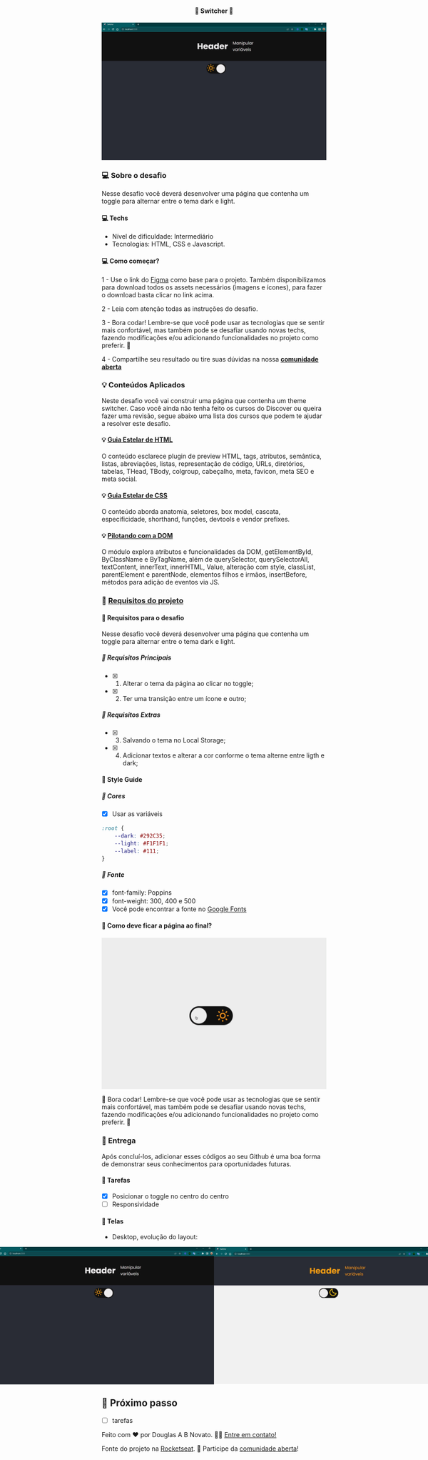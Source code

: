 <h4 align="center"> 
	🚧 Switcher 🚀
</h4>

<p align="center" style="display: flex; align-items: flex-start; justify-content: center;">
  <img alt="versão 1 do projeto" title="#switcher" src="./.github/tela-1.jpg">
</p>  

### 💻 Sobre o desafio

Nesse desafio você deverá desenvolver uma página que contenha um toggle para alternar entre o tema dark e light.

#### 💻 Techs

- Nível de dificuldade: Intermediário
- Tecnologias: HTML, CSS e Javascript.

#### 💻 Como começar?

1 - Use o link do [Figma](https://www.figma.com/file/CtyAtRf9aMCY3Ekg8KVHyq/DD-%2F-Theme-Switcher-(Copy)) como base para o projeto. Também disponibilizamos para download todos os assets necessários (imagens e ícones), para fazer o download basta clicar no link acima.  

2 - Leia com atenção todas as instruções do desafio.

3 - Bora codar! Lembre-se que você pode usar as tecnologias que se sentir mais confortável, mas também pode se desafiar usando novas techs, fazendo modificações e/ou adicionando funcionalidades no projeto como preferir. 🚀

4 - Compartilhe seu resultado ou tire suas dúvidas na nossa [**comunidade aberta**](https://discord.gg/bacwY2gDCF)

### 💡 Conteúdos Aplicados

Neste desafio você vai construir uma página que contenha um theme switcher. Caso você ainda não tenha feito os cursos do Discover ou queira fazer uma revisão, segue abaixo uma lista dos cursos que podem te ajudar a resolver este desafio.

#### 💡 [Guia Estelar de HTML](https://app.rocketseat.com.br/discover/course/o-guia-estelar-de-html?&) 
O conteúdo esclarece plugin de preview HTML, tags, atributos, semântica, listas, abreviações, listas, representação de código, URLs, diretórios, tabelas, THead, TBody, colgroup, cabeçalho, meta, favicon, meta SEO e meta social. 

#### 💡 [Guia Estelar de CSS](https://app.rocketseat.com.br/discover/course/o-guia-estelar-de-css?&) 
O conteúdo aborda anatomia, seletores, box model, cascata, especificidade, shorthand, funções, devtools e vendor prefixes. 

#### 💡 [Pilotando com a DOM](https://app.rocketseat.com.br/discover/course/pilotando-com-a-dom?&) 
O módulo explora atributos e funcionalidades da DOM, getElementById, ByClassName e ByTagName, além de querySelector, querySelectorAll, textContent, innerText, innerHTML, Value, alteração com style, classList, parentElement e parentNode, elementos filhos e irmãos, insertBefore, métodos para adição de eventos via JS.

### 🚀 [Requisitos do projeto](https://efficient-sloth-d85.notion.site/Desafio-Theme-Switcher-dbabdf77f70d43298df382c8e805fc13)

#### 🚀 Requisitos para o desafio 

Nesse desafio você deverá desenvolver uma página que contenha um toggle para alternar entre o tema dark e light.

##### 🚀 Requisitos Principais 

- [x] 1. Alterar o tema da página ao clicar no toggle;
- [x] 2. Ter uma transição entre um ícone e outro;

##### 🚀 Requisitos Extras

- [x] 3. Salvando o tema no Local Storage;
- [x] 4. Adicionar textos e alterar a cor conforme o tema alterne entre ligth e dark; 

#### 🎨 Style Guide

##### 🎨 Cores 

- [x] Usar as variáveis

```css
:root {
	--dark: #292C35;
	--light: #F1F1F1;
	--label: #111;
}
```

##### 🎨 Fonte 

- [x] font-family: Poppins 
- [x] font-weight: 300, 400 e 500
- [x] Você pode encontrar a fonte no [Google Fonts](https://fonts.google.com/) 

#### 🎨 Como deve ficar a página ao final?
 
<p align="center" style="display: flex; align-items: flex-start; justify-content: center;"> 
  <img alt="switcher tela inicial" title="#switcher" src="./.github/preview.gif">
</p> 

🚀 Bora codar! Lembre-se que você pode usar as tecnologias que se sentir mais confortável, mas também pode se desafiar usando novas techs, fazendo modificações e/ou adicionando funcionalidades no projeto como preferir. 🚀

### 📅 Entrega

Após concluí-los, adicionar esses códigos ao seu Github é uma boa forma de demonstrar seus conhecimentos para oportunidades futuras.

#### 📅 Tarefas

- [x] Posicionar o toggle no centro do centro  
- [ ] Responsividade

#### 📅 Telas

- Desktop, evolução do layout:

<p align="center" style="display: flex; align-items: flex-start; justify-content: center;">
  <img alt="versão 1 do projeto" title="#receita" src="./.github/tela-1.jpg"> 
  <img alt="versão 1 do projeto" title="#receita" src="./.github/tela-2.jpg"> 
</p>

## 🚀 Próximo passo 

- [ ] tarefas

Feito com ❤️ por Douglas A B Novato. 👋🏽 [Entre em contato!](https://www.linkedin.com/in/douglasabnovato/)
 
Fonte do projeto na [Rocketseat](https://www.rocketseat.com.br/). 👋 Participe da [comunidade aberta](https://discord.gg/bacwY2gDCF)!
